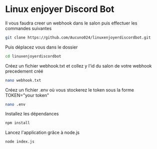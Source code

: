 # Linux enjoyer Discord Bot

Il vous faudra creer un webhook dans le salon puis effectuer les commandes suivantes
``` bash
git clone https://github.com/Aucuno024/linuxenjoyerdiscordbot.git
```
Puis déplacez vous dans le dossier
``` bash
cd linuxenjoyerdiscordbot
```
Créez un fichier webhook.txt et collez y l'id du salon de votre webhook precedement créé
``` bash
nano webhook.txt
```
Créez un fichier .env où vous stockerez le token sous la forme TOKEN="your token"
``` bash
nano .env
```
Installez les dépendances 
```bash
npm install
```
Lancez l'application grâce à node.js
``` bash
node index.js
```
